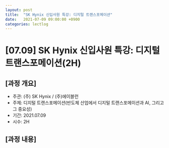 ```yaml
---
layout: post
title:  "SK Hynix 신입사원 특강: 디지털 트랜스포메이션"
date:   2021-07-09 09:00:00 +0900
categories: lectlog
---
```


# [07.09] SK Hynix 신입사원 특강: 디지털 트랜스포메이션(2H)

## [과정 개요]

* 주관: (주) SK Hynix / (주)에이블런
* 주제: 디지털 트랜스포메이션(반도체 산업에서 디지털 트랜스포메이션과 AI, 그리고 그 중요성)
* 기간: 2021.07.09
* 시수: 2H

## [과정 내용]

